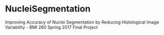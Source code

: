 # NucleiSegmentation
Improving Accuracy of Nuclei Segmentation by Reducing Histological Image Variability - BMI 260 Spring 2017 Final Project
